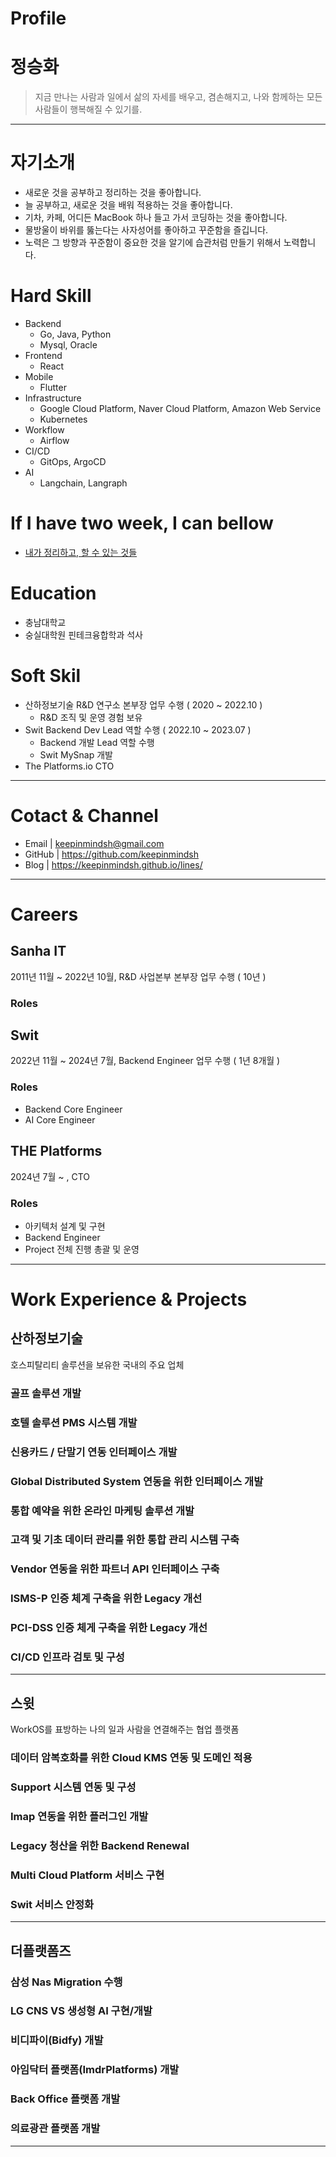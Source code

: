 # Profile

# 정승화 

> 지금 만나는 사람과 일에서 삶의 자세를 배우고, 겸손해지고, 나와 함께하는 모든 사람들이 행복해질 수 있기를. 

***

# 자기소개  

 - 새로운 것을 공부하고 정리하는 것을 좋아합니다.
 - 늘 공부하고, 새로운 것을 배워 적용하는 것을 좋아합니다.
 - 기차, 카페, 어디든 MacBook 하나 들고 가서 코딩하는 것을 좋아합니다.
 - 물방울이 바위를 뚫는다는 사자성어를 좋아하고 꾸준함을 즐깁니다.
 - 노력은 그 방향과 꾸준함이 중요한 것을 알기에 습관처럼 만들기 위해서 노력합니다. 

# Hard Skill 

- Backend
  - Go, Java, Python 
  - Mysql, Oracle    
- Frontend
  - React 
- Mobile
  - Flutter  
- Infrastructure
  - Google Cloud Platform, Naver Cloud Platform, Amazon Web Service
  - Kubernetes
- Workflow
  - Airflow
- CI/CD
  - GitOps, ArgoCD
- AI
  - Langchain, Langraph  
 
# If I have two week, I can bellow 

- [내가 정리하고, 할 수 있는 것들]()

# Education 

- 충남대학교
- 숭실대학원 핀테크융합학과 석사 

# Soft Skil

- 산하정보기술 R&D 연구소 본부장 업무 수행 ( 2020 ~ 2022.10 ) 
  - R&D 조직 및 운영 경험 보유 
- Swit Backend Dev Lead 역할 수행 ( 2022.10 ~ 2023.07 )
  - Backend 개발 Lead 역할 수행
  - Swit MySnap 개발
- The Platforms.io CTO  
  
***

# Cotact & Channel

 - Email | keepinmindsh@gmail.com
 - GitHub | https://github.com/keepinmindsh
 - Blog | https://keepinmindsh.github.io/lines/

***

# Careers 

## Sanha IT 

2011년 11월 ~ 2022년 10월, R&D 사업본부 본부장 업무 수행 ( 10년 ) 

### Roles 

## Swit 

2022년 11월 ~ 2024년 7월, Backend Engineer 업무 수행 ( 1년 8개월 ) 

### Roles

- Backend Core Engineer
- AI Core Engineer 

## THE Platforms 

2024년 7월 ~ , CTO

### Roles

- 아키텍처 설계 및 구현
- Backend Engineer
- Project 전체 진행 총괄 및 운영 

*** 

# Work Experience & Projects  

## 산하정보기술 

호스피탈리티 솔루션을 보유한 국내의 주요 업체 

### 골프 솔루션 개발 
### 호텔 솔루션 PMS 시스템 개발 
### 신용카드 / 단말기 연동 인터페이스 개발 
### Global Distributed System 연동을 위한 인터페이스 개발 
### 통합 예약을 위한 온라인 마케팅 솔루션 개발
### 고객 및 기초 데이터 관리를 위한 통합 관리 시스템 구축 
### Vendor 연동을 위한 파트너 API 인터페이스 구축 
### ISMS-P 인증 체계 구축을 위한 Legacy 개선 
### PCI-DSS 인증 체게 구축을 위한 Legacy 개선 
### CI/CD 인프라 검토 및 구성 

***

## 스윗

WorkOS를 표방하는 나의 일과 사람을 연결해주는 협업 플랫폼 

### 데이터 암복호화를 위한 Cloud KMS 연동 및 도메인 적용 
### Support 시스템 연동 및 구성 
### Imap 연동을 위한 플러그인 개발 
### Legacy 청산을 위한 Backend Renewal 
### Multi Cloud Platform 서비스 구현 
### Swit 서비스 안정화

***

## 더플랫폼즈 

### 삼성 Nas Migration 수행 
### LG CNS VS 생성형 AI 구현/개발 
### 비디파이(Bidfy) 개발 
### 아임닥터 플랫폼(ImdrPlatforms) 개발 
### Back Office 플랫폼 개발
### 의료광관 플랫폼 개발 

***
